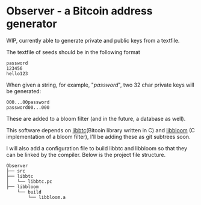 # Observer - a Bitcoin address generator

WIP, currently able to generate private and public keys from a textfile.

The textfile of seeds should be in the following format

    password
    123456
    hello123

When given a string, for example, "*password*", two 32 char private keys will be generated: 

    000...00password
    password00...000

These are added to a bloom filter (and in the future, a database as well).

This software depends on [libbtc](https://github.com/libbtc/libbtc)(Bitcoin library written in C) and [libbloom](https://github.com/jvirkki/libbloom) (C implementation of a bloom filter), I'll be adding these as git subtrees soon.

I will also add a configuration file to build libbtc and libbloom so that they can be linked by the compiler. Below is the project file structure.

    Observer
    ├── src
    ├── libbtc
    │   └── libbtc.pc
    ├── libbloom
        └── build
            └── libbloom.a
